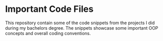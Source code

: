 # Important Code Files
This repository contain some of the code snippets from the projects I did during my bachelors degree. The snippets showcase some important OOP concepts and overall coding conventions.



